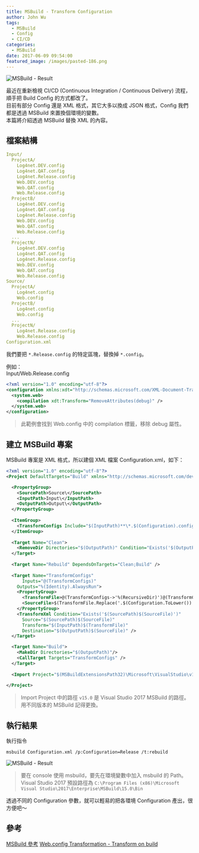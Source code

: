 ```yaml
---
title: MSBuild - Transform Configuration
author: John Wu
tags:
  - MSBuild
  - Config
  - CI/CD
categories:
  - MSBuild
date: 2017-06-09 09:54:00
featured_image: /images/pasted-186.png
---
```

![MSBuild - Result](/images/pasted-186.png)

最近在重新檢視 CI/CD (Continuous Integration / Continuous Delivery) 流程，順手把 Build Config 的方式都改了。  
目前有部分 Config 還是 XML 格式，其它大多以換成 JSON 格式，Config 我們都是透過 MSBuild 來置換個環境的變數。  
本篇將介紹透過 MSBuild 替換 XML 的內容。  

<!-- more -->

## 檔案結構

```yml
Input/
  ProjectA/
    Log4net.DEV.config
    Log4net.QAT.config
    Log4net.Release.config
    Web.DEV.config
    Web.QAT.config
    Web.Release.config
  ProjectB/
    Log4net.DEV.config
    Log4net.QAT.config
    Log4net.Release.config
    Web.DEV.config
    Web.QAT.config
    Web.Release.config
  ...
  ProjectN/
    Log4net.DEV.config
    Log4net.QAT.config
    Log4net.Release.config
    Web.DEV.config
    Web.QAT.config
    Web.Release.config
Source/
  ProjectA/
    Log4net.config
    Web.config
  ProjectB/
    Log4net.config
    Web.config
  ...
  ProjectN/
    Log4net.Release.config
    Web.Release.config
Configuration.xml
```

我們要把 `*.Release.config` 的特定區塊，替換掉 `*.config`。  

例如：  
Input/Web.Release.config
```xml
<?xml version="1.0" encoding="utf-8"?>
<configuration xmlns:xdt="http://schemas.microsoft.com/XML-Document-Transform">
  <system.web>
    <compilation xdt:Transform="RemoveAttributes(debug)" />
  </system.web>
</configuration>
```
> 此範例會找到 Web.config 中的 compilation 標籤，移除 debug 屬性。

## 建立 MSBuild 專案

MSBuild 專案是 XML 格式，所以建個 XML 檔案 Configuration.xml，如下：
```xml
<?xml version="1.0" encoding="utf-8"?>
<Project DefaultTargets="Build" xmlns="http://schemas.microsoft.com/developer/msbuild/2003">

  <PropertyGroup>
    <SourcePath>Source\</SourcePath>
    <InputPath>Input\</InputPath>
    <OutputPath>Output\</OutputPath>
  </PropertyGroup>
  
  <ItemGroup>
    <TransformConfigs Include="$(InputPath)**\*.$(Configuration).config" />
  </ItemGroup>
  
  <Target Name="Clean">
    <RemoveDir Directories="$(OutputPath)" Condition="Exists('$(OutputPath)')" />
  </Target>
  
  <Target Name="Rebuild" DependsOnTargets="Clean;Build" />
  
  <Target Name="TransformConfigs"
	  Inputs="@(TransformConfigs)"
    Outputs="%(Identity).AlwaysRun">
    <PropertyGroup>
      <TransformFile>@(TransformConfigs->'%(RecursiveDir)')@(TransformConfigs->'%(Filename).config'->ToLower())</TransformFile>
      <SourceFile>$(TransformFile.Replace('.$(Configuration.ToLower())', ''))</SourceFile>
    </PropertyGroup>
    <TransformXml Condition="Exists('$(SourcePath)$(SourceFile)')"
      Source="$(SourcePath)$(SourceFile)"
      Transform="$(InputPath)$(TransformFile)"
      Destination="$(OutputPath)$(SourceFile)" />
  </Target>

  <Target Name="Build">
    <MakeDir Directories="$(OutputPath)"/>  
    <CallTarget Targets="TransformConfigs" />
  </Target>
  
  <Import Project="$(MSBuildExtensionsPath32)\Microsoft\VisualStudio\v15.0\WebApplications\Microsoft.WebApplication.targets" />
  
</Project>
```
> Import Project 中的路徑 `v15.0` 是 Visual Studio 2017 MSBuild 的路徑。    
> 用不同版本的 MSBuild 記得更換。  

## 執行結果

執行指令
```batch
msbuild Configuration.xml /p:Configuration=Release /t:rebuild
```

![MSBuild - Result](/images/pasted-186.png)
> 要在 console 使用 msbuild，要先在環境變數中加入 msbuild 的 Path。  
> Visual Studio 2017 預設路徑為 `C:\Program Files (x86)\Microsoft Visual Studio\2017\Enterprise\MSBuild\15.0\Bin`

透過不同的 Configuration 參數，就可以輕易的把各環境 Configuration 產出，很方便吧～

## 參考

[MSBuild 參考](https://msdn.microsoft.com/zh-tw/library/0k6kkbsd.aspx)
[Web.config Transformation - Transform on build](https://larrynung.github.io/2014/07/07/web-dot-config-transformation-transform-on-build/)